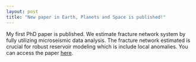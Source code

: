 ```yaml
---
layout: post
title: "New paper in Earth, Planets and Space is published!"
---
```

My first PhD paper is published.
We estimate fracture network system by fully utilizing microseismic data analysis. The fracture network estimated is crucial for robust reservoir modeling which is include local anomalies.
You can access the paper [here](https://doi.org/10.1186/s40623-024-02049-w).
